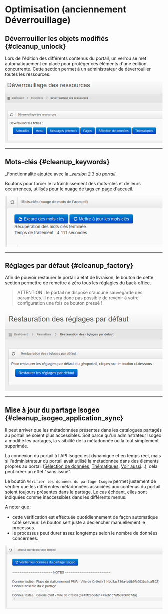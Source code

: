 # Optimisation \(anciennement Déverrouillage\)

## Déverrouiller les objets modifiés {#cleanup_unlock}

Lors de l'édition des différents contenus du portail, un verrou se met automatiquement en place pour protéger ces éléments d'une édition concurrente. Cette section permet à un administrateur de déverrouiller toutes les ressources.

![&quot;Boutons pour déverrouiller les différentes ressources côté back&quot;](/assets/back_unlock.png)

----

## Mots-clés {#cleanup_keywords}

_Fonctionnalité ajoutée avec la _[_version 2.3 du portail_](/versions#version23.md).

Boutons pour forcer le rafraîchissement des mots-clés et de leurs occurrences, utilisés pour le nuage de tags en page d'accueil.

![](/assets/back_keywords_cloud_refresh.png)

----

## Réglages par défaut {#cleanup_factory}

Afin de pouvoir restaurer le portail à état de livraison, le bouton de cette section permettre de remettre à zéro tous les réglagles du back-office.

> ATTENTION : le portail ne dispose d'aucune sauvegarde des paramètres. Il ne sera donc pas possible de revenir à votre configuration une fois ce bouton pressé !

![](/assets/back_reset_default.png)


----

## Mise à jour du partage Isogeo {#cleanup_isogeo_application_sync}

Il peut arriver que les métadonnées présentes dans les catalogues partagés au portail ne soient plus accessibles. Soit parce qu'un adminstrateur Isogeo a modifié les partages, la visibilité de la métadonnée ou la tout simplement supprimée.

La connexion du portail à l'API Isogeo est dynamique et en temps réel, mais si l'administrateur du portail avait utilisé la métadonnée dans des éléments propres au portail \([Sélection de données](/homepage/featured-data.md), [Thématiques](/homepage/thematics.md), [Voir aussi](/settings/voir-aussi.md)...\), cela peut créer un effet "sans issue".

Le bouton `Vérifier les données du partage Isogeo` permet justement de vérifier que les différentes métadonnées associées aux contenus du portail soient toujours présentes dans le partage. Le cas échéant, elles sont indiquées comme inaccessibles dans les différents menus.

A noter que :

* cette vérification est effectuée quotidiennement de façon automatique côté serveur. Le bouton sert juste à déclencher manuellement le processus.
* le processus peut durer assez longtemps selon le nombre de données concernées.

![](/assets/back_unlock_share_refresh.png)


